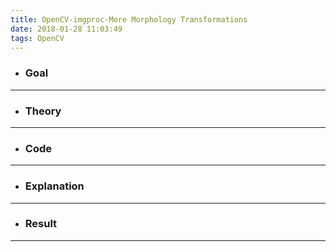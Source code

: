 ```yaml
---
title: OpenCV-imgproc-More Morphology Transformations
date: 2018-01-28 11:03:49
tags: OpenCV
---
```

- ### Goal 

---
- ### Theory

---
- ### Code

---
- ### Explanation 

---
- ### Result

---
